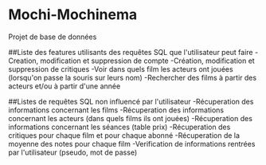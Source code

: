 # Mochi-Mochinema
Projet de base de données

##Liste des features utilisants des requêtes SQL que l'utilisateur peut faire
-Creation, modification et suppression de compte
-Création, modification et suppression de critiques
-Voir dans quels film les acteurs ont jouées (lorsqu'on passe la souris sur leurs nom)
-Rechercher des films à partir des acteurs et/ou à partir d'une année


##Listes de requêtes SQL non influencé par l'utilisateur
-Récuperation des informations concernant les films 
-Récuperation des informations concernant les acteurs (dans quels films ils ont jouées)
-Récuperation des informations concernant les séances (table prix)
-Récuperation des critiques pour chaque film et pour chaque abonné
-Récuperation de la moyenne des notes pour chaque film
-Verification de informations rentrées par l'utilisateur (pseudo, mot de passe)
